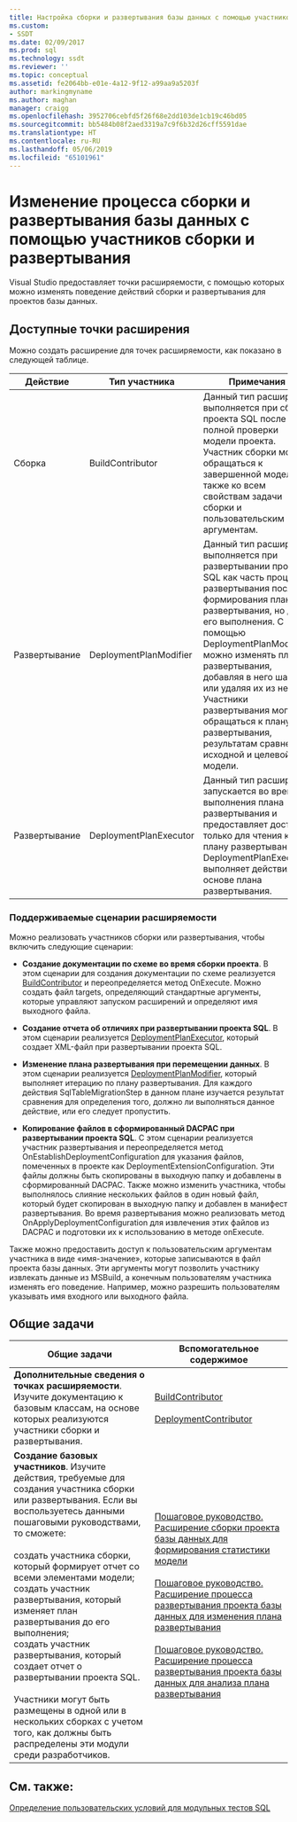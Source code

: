 ```yaml
---
title: Настройка сборки и развертывания базы данных с помощью участников сборки и развертывания | Документация Майкрософт
ms.custom:
- SSDT
ms.date: 02/09/2017
ms.prod: sql
ms.technology: ssdt
ms.reviewer: ''
ms.topic: conceptual
ms.assetid: fe2064bb-e01e-4a12-9f12-a99aa9a5203f
author: markingmyname
ms.author: maghan
manager: craigg
ms.openlocfilehash: 3952706cebfd5f26f68e2dd103de1cb19c46bd05
ms.sourcegitcommit: bb5484b08f2aed3319a7c9f6b32d26cff5591dae
ms.translationtype: HT
ms.contentlocale: ru-RU
ms.lasthandoff: 05/06/2019
ms.locfileid: "65101961"
---
```

# <a name="customize-database-build-and-deployment-by-using-build-and-deployment-contributors"></a>Изменение процесса сборки и развертывания базы данных с помощью участников сборки и развертывания
Visual Studio предоставляет точки расширяемости, с помощью которых можно изменять поведение действий сборки и развертывания для проектов базы данных.  
  
## <a name="available-extensibility-points"></a>Доступные точки расширения  
Можно создать расширение для точек расширяемости, как показано в следующей таблице.  
  
|**Действие**|**Тип участника**|**Примечания**|  
|--------------|------------------------|-------------|  
|Сборка|BuildContributor|Данный тип расширения выполняется при сборке проекта SQL после полной проверки модели проекта. Участник сборки может обращаться к завершенной модели, а также ко всем свойствам задачи сборки и пользовательским аргументам.|  
|Развертывание|DeploymentPlanModifier|Данный тип расширения выполняется при развертывании проекта SQL как часть процесса развертывания после формирования плана развертывания, но до его выполнения. С помощью DeploymentPlanModifier можно изменять план развертывания, добавляя в него шаги или удаляя их из него. Участники развертывания могут обращаться к плану развертывания, результатам сравнения, исходной и целевой модели.|  
|Развертывание|DeploymentPlanExecutor|Данный тип расширения запускается во время выполнения плана развертывания и предоставляет доступ только для чтения к плану развертывания. DeploymentPlanExectutor выполняет действия на основе плана развертывания.|  
  
### <a name="supported-extensibility-scenarios"></a>Поддерживаемые сценарии расширяемости  
Можно реализовать участников сборки или развертывания, чтобы включить следующие сценарии:  
  
-   **Создание документации по схеме во время сборки проекта**. В этом сценарии для создания документации по схеме реализуется [BuildContributor](https://msdn.microsoft.com/library/microsoft.sqlserver.dac.deployment.buildcontributor.aspx) и переопределяется метод OnExecute. Можно создать файл targets, определяющий стандартные аргументы, которые управляют запуском расширений и определяют имя выходного файла.  
  
-   **Создание отчета об отличиях при развертывании проекта SQL**. В этом сценарии реализуется [DeploymentPlanExecutor](https://msdn.microsoft.com/library/microsoft.sqlserver.dac.deployment.deploymentplanexecutor.aspx), который создает XML-файл при развертывании проекта SQL.  
  
-   **Изменение плана развертывания при перемещении данных**. В этом сценарии реализуется [DeploymentPlanModifier](https://msdn.microsoft.com/library/microsoft.sqlserver.dac.deployment.deploymentplanmodifier.aspx), который выполняет итерацию по плану развертывания. Для каждого действия SqlTableMigrationStep в данном плане изучается результат сравнения для определения того, должно ли выполняться данное действие, или его следует пропустить.  
  
-   **Копирование файлов в сформированный DACPAC при развертывании проекта SQL**. С этом сценарии реализуется участник развертывания и переопределяется метод OnEstablishDeploymentConfiguration для указания файлов, помеченных в проекте как DeploymentExtensionConfiguration. Эти файлы должны быть скопированы в выходную папку и добавлены в сформированный DACPAC. Также можно изменить участника, чтобы выполнялось слияние нескольких файлов в один новый файл, который будет скопирован в выходную папку и добавлен в манифест развертывания. Во время развертывания можно реализовать метод OnApplyDeploymentConfiguration для извлечения этих файлов из DACPAC и подготовки их к использованию в методе onExecute.  
  
Также можно предоставить доступ к пользовательским аргументам участника в виде «имя-значение», которые записываются в файл проекта базы данных. Эти аргументы могут позволить участнику извлекать данные из MSBuild, а конечным пользователям участника изменять его поведение. Например, можно разрешить пользователям указывать имя входного или выходного файла.  
  
## <a name="common-tasks"></a>Общие задачи  
  
|**Общие задачи**|**Вспомогательное содержимое**|  
|--------------------|--------------------------|  
|**Дополнительные сведения о точках расширяемости**. Изучите документацию к базовым классам, на основе которых реализуются участники сборки и развертывания.|[BuildContributor](https://msdn.microsoft.com/library/microsoft.sqlserver.dac.deployment.buildcontributor.aspx)<br /><br />[DeploymentContributor](https://msdn.microsoft.com/library/microsoft.sqlserver.dac.deployment.deploymentcontributor.aspx)|  
|**Создание базовых участников**. Изучите действия, требуемые для создания участника сборки или развертывания. Если вы воспользуетесь данными пошаговыми руководствами, то сможете:<br /><br />создать участника сборки, который формирует отчет со всеми элементами модели;<br />создать участник развертывания, который изменяет план развертывания до его выполнения;<br />создать участник развертывания, который создает отчет о развертывании проекта SQL.<br /><br />Участники могут быть размещены в одной или в нескольких сборках с учетом того, как должны быть распределены эти модули среди разработчиков.|[Пошаговое руководство. Расширение сборки проекта базы данных для формирования статистики модели](../ssdt/walkthrough-extend-database-project-build-to-generate-model-statistics.md)<br /><br />[Пошаговое руководство. Расширение процесса развертывания проекта базы данных для изменения плана развертывания](../ssdt/walkthrough-extend-database-project-deployment-to-modify-the-deployment-plan.md)<br /><br />[Пошаговое руководство. Расширение процесса развертывания проекта базы данных для анализа плана развертывания](../ssdt/walkthrough-extend-database-project-deployment-to-analyze-the-deployment-plan.md)|  
  
## <a name="see-also"></a>См. также:  
[Определение пользовательских условий для модульных тестов SQL](https://msdn.microsoft.com/library/jj860449(v=vs.103).aspx)  
  
